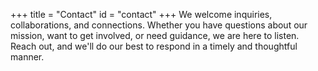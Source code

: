 +++
title = "Contact"
id = "contact"
+++
We welcome inquiries, collaborations, and connections. Whether you have questions about our mission, want to get involved, or need guidance, we are here to listen. Reach out, and we'll do our best to respond in a timely and thoughtful manner.